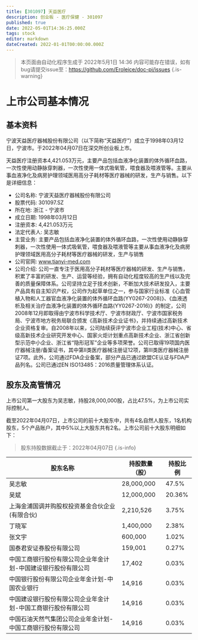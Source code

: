 ```yaml
---
title: [301097] 天益医疗
description: 创业板 - 医疗保健 - 301097
published: true
date: 2022-05-01T14:36:25.000Z
tags: stock
editor: markdown
dateCreated: 2022-01-01T00:00:00.000Z
---
```


> 本页面由自动化程序生成于 2022年5月1日 14:36
> 内容可能存在错误，如有bug请提交issue至：https://github.com/Eroleice/doc-pi/issues
{.is-warning}

# 上市公司基本情况

## 基本资料

宁波天益医疗器械股份有限公司（以下简称“天益医疗”）成立于1998年03月12日，宁波市。于2022年04月07日在深交所创业板上市。

天益医疗注册资本4,421.053万元，主要产品包括血液净化装置的体外循环血路，一次性使用动静脉穿刺器，一次性使用一体式吸氧管，喂食器及喂液管等。主要从事血液净化及病房护理领域医用高分子耗材等医疗器械的研发，生产与销售。以下是详细信息：

- 公司名称: 宁波天益医疗器械股份有限公司
- 股票代码: 301097.SZ
- 所在地: 浙江 - 宁波市
- 成立日期: 1998年03月12日
- 注册资本: 4,421.053万元
- 法定代表人: 吴志敏
- 主营业务: 主要产品包括血液净化装置的体外循环血路，一次性使用动静脉穿刺器，一次性使用一体式吸氧管，喂食器及喂液管等主要从事血液净化及病房护理领域医用高分子耗材等医疗器械的研发，生产与销售
- 公司官网: www.tianyi-med.com
- 公司介绍: 公司一直专注于医用高分子耗材等医疗器械的研发、生产与销售，积累了丰富的研发、生产、运营等经验，拥有自动化程度较高的生产线以及完善的质量保障体系。公司坚持立足于技术创新，不断加大技术研发投入，主要产品具有自主知识产权，公司作为起草单位之一，参与国家行业标准《心血管植入物和人工器官血液净化装置的体外循环血路(YY0267-2008)》、《血液透析及相关治疗血液净化装置的体外循环血路(YY0267-2016)》的制定，公司2008年12月即取得由宁波市科学技术厅、宁波市财政厅、宁波市国家税务局、宁波市地方税务局联合颁发《高新技术企业证书》，并持续通过高新技术企业资格复审。自2008年以来，公司陆续获评宁波市企业工程(技术)中心、省级高新技术企业研究开发中心、国家火炬计划重点高新技术企业、浙江省创新型示范中小企业、浙江省“隐形冠军”企业等多项荣誉。公司已取得19项国内医疗器械注册/备案证书，其中第II类医疗器械注册证12项，第III类医疗器械注册证7项。此外，公司通过FDA企业备案，部分产品已通过欧盟CE认证与FDA产品列名。公司已通过EN ISO13485：2016质量管理体系认证。


## 股东及高管情况

上市公司第一大股东为吴志敏，持股28,000,000股，占比47.5%，为上市公司实际控制人。

截至2022年04月07日，上市公司的前十大股东中，共有4名自然人股东，1名机构股东，5个产品账户，其中5%以上大股东共有2名。上市公司前十大股东明细如下：

> 股东持股数据截止于：2022年04月07日
{.is-info}

| 股东名称 | 持股数量（股） | 持股比例 |
| --- | --- | --- |
| 吴志敏 | 28,000,000 | 47.5% |
| 吴斌 | 12,000,000 | 20.36% |
| 上海金浦国调并购股权投资基金合伙企业(有限合伙) | 2,210,526 | 3.75% |
| 丁晓军 | 1,400,000 | 2.38% |
| 张文宇 | 600,000 | 1.02% |
| 国泰君安证券股份有限公司 | 159,001 | 0.27% |
| 中国工商银行股份有限公司企业年金计划-中国建设银行股份有限公司 | 17,402 | 0.03% |
| 中国银行股份有限公司企业年金计划-中国农业银行 | 14,916 | 0.03% |
| 中国建设银行股份有限公司企业年金计划-中国工商银行股份有限公司 | 14,916 | 0.03% |
| 中国石油天然气集团公司企业年金计划-中国工商银行股份有限公司 | 14,916 | 0.03% |




